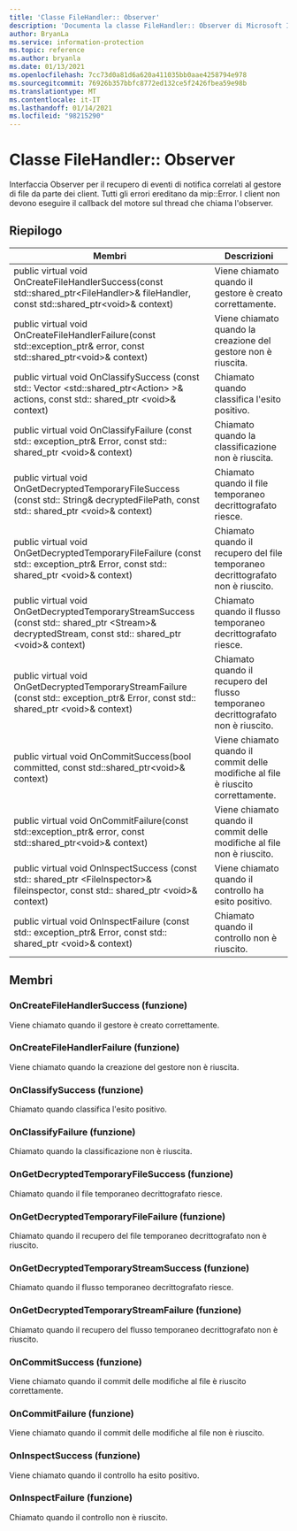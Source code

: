 ```yaml
---
title: 'Classe FileHandler:: Observer'
description: 'Documenta la classe FileHandler:: Observer di Microsoft Information Protection (MIP) SDK.'
author: BryanLa
ms.service: information-protection
ms.topic: reference
ms.author: bryanla
ms.date: 01/13/2021
ms.openlocfilehash: 7cc73d0a81d6a620a411035bb0aae4258794e978
ms.sourcegitcommit: 76926b357bbfc8772ed132ce5f2426fbea59e98b
ms.translationtype: MT
ms.contentlocale: it-IT
ms.lasthandoff: 01/14/2021
ms.locfileid: "98215290"
---
```

# <a name="class-filehandlerobserver"></a>Classe FileHandler:: Observer 
Interfaccia Observer per il recupero di eventi di notifica correlati al gestore di file da parte dei client.
Tutti gli errori ereditano da mip::Error. I client non devono eseguire il callback del motore sul thread che chiama l'observer.
  
## <a name="summary"></a>Riepilogo
 Membri                        | Descrizioni                                
--------------------------------|---------------------------------------------
public virtual void OnCreateFileHandlerSuccess(const std::shared_ptr\<FileHandler\>& fileHandler, const std::shared_ptr\<void\>& context)  |  Viene chiamato quando il gestore è creato correttamente.
public virtual void OnCreateFileHandlerFailure(const std::exception_ptr& error, const std::shared_ptr\<void\>& context)  |  Viene chiamato quando la creazione del gestore non è riuscita.
public virtual void OnClassifySuccess (const std:: Vector \<std::shared_ptr\<Action\> \>& actions, const std:: shared_ptr \<void\>& context)  |  Chiamato quando classifica l'esito positivo.
public virtual void OnClassifyFailure (const std:: exception_ptr& Error, const std:: shared_ptr \<void\>& context)  |  Chiamato quando la classificazione non è riuscita.
public virtual void OnGetDecryptedTemporaryFileSuccess (const std:: String& decryptedFilePath, const std:: shared_ptr \<void\>& context)  |  Chiamato quando il file temporaneo decrittografato riesce.
public virtual void OnGetDecryptedTemporaryFileFailure (const std:: exception_ptr& Error, const std:: shared_ptr \<void\>& context)  |  Chiamato quando il recupero del file temporaneo decrittografato non è riuscito.
public virtual void OnGetDecryptedTemporaryStreamSuccess (const std:: shared_ptr \<Stream\>& decryptedStream, const std:: shared_ptr \<void\>& context)  |  Chiamato quando il flusso temporaneo decrittografato riesce.
public virtual void OnGetDecryptedTemporaryStreamFailure (const std:: exception_ptr& Error, const std:: shared_ptr \<void\>& context)  |  Chiamato quando il recupero del flusso temporaneo decrittografato non è riuscito.
public virtual void OnCommitSuccess(bool committed, const std::shared_ptr\<void\>& context)  |  Viene chiamato quando il commit delle modifiche al file è riuscito correttamente.
public virtual void OnCommitFailure(const std::exception_ptr& error, const std::shared_ptr\<void\>& context)  |  Viene chiamato quando il commit delle modifiche al file non è riuscito.
public virtual void OnInspectSuccess (const std:: shared_ptr \<FileInspector\>& fileinspector, const std:: shared_ptr \<void\>& context)  |  Viene chiamato quando il controllo ha esito positivo.
public virtual void OnInspectFailure (const std:: exception_ptr& Error, const std:: shared_ptr \<void\>& context)  |  Chiamato quando il controllo non è riuscito.
  
## <a name="members"></a>Membri
  
### <a name="oncreatefilehandlersuccess-function"></a>OnCreateFileHandlerSuccess (funzione)
Viene chiamato quando il gestore è creato correttamente.
  
### <a name="oncreatefilehandlerfailure-function"></a>OnCreateFileHandlerFailure (funzione)
Viene chiamato quando la creazione del gestore non è riuscita.
  
### <a name="onclassifysuccess-function"></a>OnClassifySuccess (funzione)
Chiamato quando classifica l'esito positivo.
  
### <a name="onclassifyfailure-function"></a>OnClassifyFailure (funzione)
Chiamato quando la classificazione non è riuscita.
  
### <a name="ongetdecryptedtemporaryfilesuccess-function"></a>OnGetDecryptedTemporaryFileSuccess (funzione)
Chiamato quando il file temporaneo decrittografato riesce.
  
### <a name="ongetdecryptedtemporaryfilefailure-function"></a>OnGetDecryptedTemporaryFileFailure (funzione)
Chiamato quando il recupero del file temporaneo decrittografato non è riuscito.
  
### <a name="ongetdecryptedtemporarystreamsuccess-function"></a>OnGetDecryptedTemporaryStreamSuccess (funzione)
Chiamato quando il flusso temporaneo decrittografato riesce.
  
### <a name="ongetdecryptedtemporarystreamfailure-function"></a>OnGetDecryptedTemporaryStreamFailure (funzione)
Chiamato quando il recupero del flusso temporaneo decrittografato non è riuscito.
  
### <a name="oncommitsuccess-function"></a>OnCommitSuccess (funzione)
Viene chiamato quando il commit delle modifiche al file è riuscito correttamente.
  
### <a name="oncommitfailure-function"></a>OnCommitFailure (funzione)
Viene chiamato quando il commit delle modifiche al file non è riuscito.
  
### <a name="oninspectsuccess-function"></a>OnInspectSuccess (funzione)
Viene chiamato quando il controllo ha esito positivo.
  
### <a name="oninspectfailure-function"></a>OnInspectFailure (funzione)
Chiamato quando il controllo non è riuscito.
